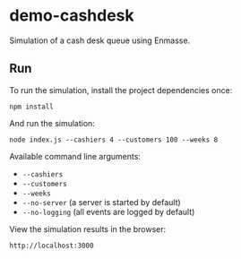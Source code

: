 demo-cashdesk
=============

Simulation of a cash desk queue using Enmasse.


## Run

To run the simulation, install the project dependencies once:

    npm install
    
And run the simulation:

    node index.js --cashiers 4 --customers 100 --weeks 8
    
Available command line arguments:
 
- `--cashiers` 
- `--customers`
- `--weeks`
- `--no-server`  (a server is started by default)
- `--no-logging` (all events are logged by default)


View the simulation results in the browser:

    http://localhost:3000
